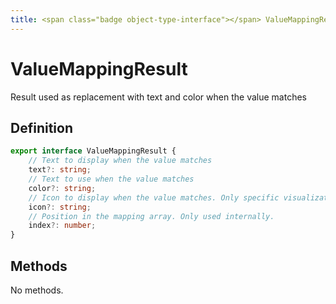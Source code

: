 ```yaml
---
title: <span class="badge object-type-interface"></span> ValueMappingResult
---
```

# <span class="badge object-type-interface"></span> ValueMappingResult

Result used as replacement with text and color when the value matches

## Definition

```typescript
export interface ValueMappingResult {
	// Text to display when the value matches
	text?: string;
	// Text to use when the value matches
	color?: string;
	// Icon to display when the value matches. Only specific visualizations.
	icon?: string;
	// Position in the mapping array. Only used internally.
	index?: number;
}

```
## Methods

No methods.
